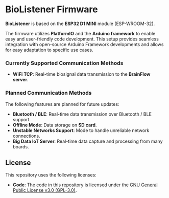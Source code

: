 # BioListener Firmware

**BioListener** is based on the **ESP32 D1 MINI** module (ESP-WROOM-32).

The firmware utilizes **PlatformIO** and the **Arduino framework** to enable easy and user-friendly code development. This setup provides seamless integration with open-source Arduino Framework developments and allows for easy adaptation to specific use cases.

### Currently Supported Communication Methods
- **WiFi TCP**: Real-time biosignal data transmission to the **BrainFlow server**.

### Planned Communication Methods
The following features are planned for future updates:
- **Bluetooth / BLE**: Real-time data transmission over Bluetooth / BLE support.
- **Offline Mode**: Data storage on **SD card**.
- **Unstable Networks Support**: Mode to handle unreliable network connections.
- **Big Data IoT Server**: Real-time data capture and processing from many boards.

## License

This repository uses the following licenses:
- **Code**: The code in this repository is licensed under the [GNU General Public License v3.0 (GPL-3.0)](https://www.gnu.org/licenses/gpl-3.0.html).

